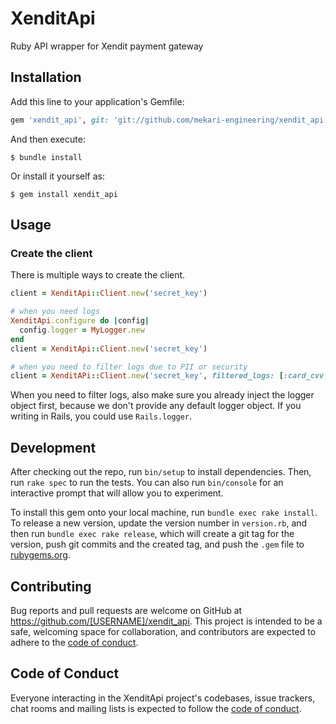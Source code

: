 # XenditApi

Ruby API wrapper for Xendit payment gateway

## Installation

Add this line to your application's Gemfile:

```ruby
gem 'xendit_api', git: 'git://github.com/mekari-engineering/xendit_api.git', branch: 'main'
```

And then execute:

    $ bundle install

Or install it yourself as:

    $ gem install xendit_api

## Usage


### Create the client

There is multiple ways to create the client. 

```rb
client = XenditApi::Client.new('secret_key')

# when you need logs
XenditApi.configure do |config|
  config.logger = MyLogger.new
end
client = XenditApi::Client.new('secret_key')

# when you need to filter logs due to PII or security
client = XenditAPi::Client.new('secret_key', filtered_logs: [:card_cvv, :expected_amount])
```

When you need to filter logs, also make sure you already inject the logger object first, because we don't provide any default logger object. If you writing in Rails, you could use `Rails.logger`. 

## Development

After checking out the repo, run `bin/setup` to install dependencies. Then, run `rake spec` to run the tests. You can also run `bin/console` for an interactive prompt that will allow you to experiment.

To install this gem onto your local machine, run `bundle exec rake install`. To release a new version, update the version number in `version.rb`, and then run `bundle exec rake release`, which will create a git tag for the version, push git commits and the created tag, and push the `.gem` file to [rubygems.org](https://rubygems.org).

## Contributing

Bug reports and pull requests are welcome on GitHub at https://github.com/[USERNAME]/xendit_api. This project is intended to be a safe, welcoming space for collaboration, and contributors are expected to adhere to the [code of conduct](https://github.com/[USERNAME]/xendit_api/blob/master/CODE_OF_CONDUCT.md).

## Code of Conduct

Everyone interacting in the XenditApi project's codebases, issue trackers, chat rooms and mailing lists is expected to follow the [code of conduct](https://github.com/[USERNAME]/xendit_api/blob/master/CODE_OF_CONDUCT.md).
